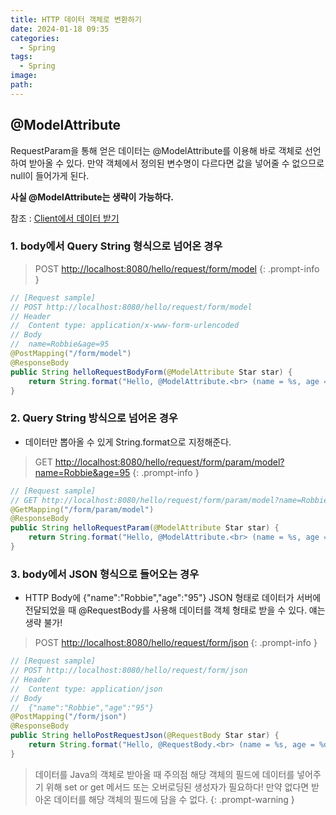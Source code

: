 ```yaml
---
title: HTTP 데이터 객체로 변환하기
date: 2024-01-18 09:35
categories:
  - Spring
tags:
  - Spring
image: 
path:
---
```


## @ModelAttribute
RequestParam을 통해 얻은 데이터는 @ModelAttribute를 이용해 바로 객체로 선언하여 받아올 수 있다. 만약 객체에서 정의된 변수명이 다르다면 값을 넣어줄 수 없으므로 null이 들어가게 된다.

**사실 @ModelAttribute는 생략이 가능하다.**

참조 : [Client에서 데이터 받기](https://sonjh919.github.io/posts/Client에서-데이터-받기)

### 1. body에서 Query String 형식으로 넘어온 경우

>POST [http://localhost:8080/hello/request/form/model](http://localhost:8080/hello/request/form/model)
{: .prompt-info }


```java
// [Request sample]
// POST http://localhost:8080/hello/request/form/model
// Header
//  Content type: application/x-www-form-urlencoded
// Body
//  name=Robbie&age=95
@PostMapping("/form/model")
@ResponseBody
public String helloRequestBodyForm(@ModelAttribute Star star) {
    return String.format("Hello, @ModelAttribute.<br> (name = %s, age = %d) ", star.name, star.age);
}
```

### 2. Query String 방식으로 넘어온 경우
+ 데이터만 뽑아올 수 있게 String.format으로 지정해준다.

>GET [http://localhost:8080/hello/request/form/param/model?name=Robbie&age=95](http://localhost:8080/hello/request/form/param/model?name=Robbie&age=95)
{: .prompt-info }

```java
// [Request sample]
// GET http://localhost:8080/hello/request/form/param/model?name=Robbie&age=95
@GetMapping("/form/param/model")
@ResponseBody
public String helloRequestParam(@ModelAttribute Star star) {
    return String.format("Hello, @ModelAttribute.<br> (name = %s, age = %d) ", star.name, star.age);
}
```

### 3. body에서 JSON 형식으로 들어오는 경우
+ HTTP Body에 {"name":"Robbie","age":"95"} JSON 형태로 데이터가 서버에 전달되었을 때 @RequestBody를 사용해 데이터를 객체 형태로 받을 수 있다. 얘는 생략 불가!

>POST [http://localhost:8080/hello/request/form/json](http://localhost:8080/hello/request/form/json)
{: .prompt-info }

```java
// [Request sample]
// POST http://localhost:8080/hello/request/form/json
// Header
//  Content type: application/json
// Body
//  {"name":"Robbie","age":"95"}
@PostMapping("/form/json")
@ResponseBody
public String helloPostRequestJson(@RequestBody Star star) {
    return String.format("Hello, @RequestBody.<br> (name = %s, age = %d) ", star.name, star.age);
}
```

> 데이터를 Java의 객체로 받아올 때 주의점
> 해당 객체의 필드에 데이터를 넣어주기 위해 set or get 메서드 또는 오버로딩된 생성자가 필요하다! 만약 없다면 받아온 데이터를 해당 객체의 필드에 담을 수 없다.
{: .prompt-warning }